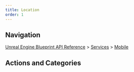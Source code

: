 ```yaml
---
title: Location
order: 1
---
```

## Navigation

[Unreal Engine Blueprint API Reference](https://dev.epicgames.com/documentation/en-us/unreal-engine/BlueprintAPI) > [Services](https://dev.epicgames.com/documentation/en-us/unreal-engine/BlueprintAPI/Services) > [Mobile](https://dev.epicgames.com/documentation/en-us/unreal-engine/BlueprintAPI/Services/Mobile)

## Actions and Categories
